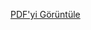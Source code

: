 [PDF'yi Görüntüle](https://github.com/aygulanavatan/Click-Buy/raw/main/sevcan%20sar%C4%B1kaya%20durum%20senaryosu.pdf)



